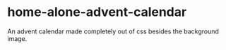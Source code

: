 # home-alone-advent-calendar
An advent calendar made completely out of css besides the background image.

